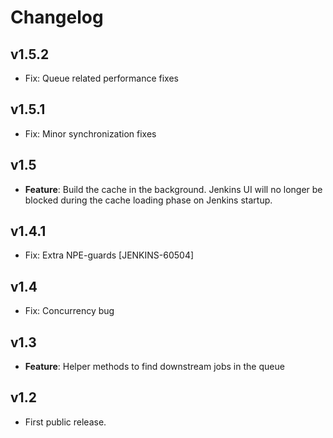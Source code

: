 # Changelog

## v1.5.2
* Fix: Queue related performance fixes

## v1.5.1
* Fix: Minor synchronization fixes

## v1.5
* **Feature**: Build the cache in the background. Jenkins UI will no longer be blocked during the cache loading phase on Jenkins startup.

## v1.4.1
* Fix: Extra NPE-guards [JENKINS-60504]

## v1.4
* Fix: Concurrency bug

## v1.3
* **Feature**: Helper methods to find downstream jobs in the queue

## v1.2
* First public release.
